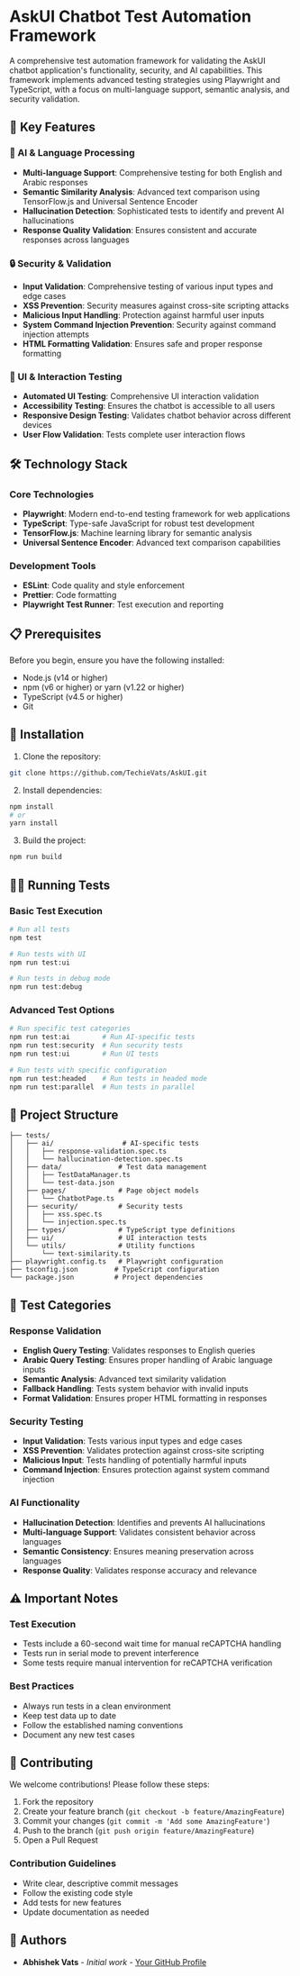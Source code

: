 # AskUI Chatbot Test Automation Framework

A comprehensive test automation framework for validating the AskUI chatbot application's functionality, security, and AI capabilities. This framework implements advanced testing strategies using Playwright and TypeScript, with a focus on multi-language support, semantic analysis, and security validation.

## 🌟 Key Features

### 🤖 AI & Language Processing
- **Multi-language Support**: Comprehensive testing for both English and Arabic responses
- **Semantic Similarity Analysis**: Advanced text comparison using TensorFlow.js and Universal Sentence Encoder
- **Hallucination Detection**: Sophisticated tests to identify and prevent AI hallucinations
- **Response Quality Validation**: Ensures consistent and accurate responses across languages

### 🔒 Security & Validation
- **Input Validation**: Comprehensive testing of various input types and edge cases
- **XSS Prevention**: Security measures against cross-site scripting attacks
- **Malicious Input Handling**: Protection against harmful user inputs
- **System Command Injection Prevention**: Security against command injection attempts
- **HTML Formatting Validation**: Ensures safe and proper response formatting

### 🎯 UI & Interaction Testing
- **Automated UI Testing**: Comprehensive UI interaction validation
- **Accessibility Testing**: Ensures the chatbot is accessible to all users
- **Responsive Design Testing**: Validates chatbot behavior across different devices
- **User Flow Validation**: Tests complete user interaction flows

## 🛠️ Technology Stack

### Core Technologies
- **Playwright**: Modern end-to-end testing framework for web applications
- **TypeScript**: Type-safe JavaScript for robust test development
- **TensorFlow.js**: Machine learning library for semantic analysis
- **Universal Sentence Encoder**: Advanced text comparison capabilities

### Development Tools
- **ESLint**: Code quality and style enforcement
- **Prettier**: Code formatting
- **Playwright Test Runner**: Test execution and reporting

## 📋 Prerequisites

Before you begin, ensure you have the following installed:
- Node.js (v14 or higher)
- npm (v6 or higher) or yarn (v1.22 or higher)
- TypeScript (v4.5 or higher)
- Git

## 🔧 Installation

1. Clone the repository:
```bash
git clone https://github.com/TechieVats/AskUI.git
```

2. Install dependencies:
```bash
npm install
# or
yarn install
```

3. Build the project:
```bash
npm run build
```

## 🏃‍♂️ Running Tests

### Basic Test Execution
```bash
# Run all tests
npm test

# Run tests with UI
npm run test:ui

# Run tests in debug mode
npm run test:debug
```

### Advanced Test Options
```bash
# Run specific test categories
npm run test:ai        # Run AI-specific tests
npm run test:security  # Run security tests
npm run test:ui        # Run UI tests

# Run tests with specific configuration
npm run test:headed    # Run tests in headed mode
npm run test:parallel  # Run tests in parallel
```

## 📁 Project Structure

```
├── tests/
│   ├── ai/                 # AI-specific tests
│   │   ├── response-validation.spec.ts
│   │   └── hallucination-detection.spec.ts
│   ├── data/              # Test data management
│   │   ├── TestDataManager.ts
│   │   └── test-data.json
│   ├── pages/             # Page object models
│   │   └── ChatbotPage.ts
│   ├── security/          # Security tests
│   │   ├── xss.spec.ts
│   │   └── injection.spec.ts
│   ├── types/             # TypeScript type definitions
│   ├── ui/                # UI interaction tests
│   └── utils/             # Utility functions
│       └── text-similarity.ts
├── playwright.config.ts   # Playwright configuration
├── tsconfig.json         # TypeScript configuration
└── package.json          # Project dependencies
```

## 🧪 Test Categories

### Response Validation
- **English Query Testing**: Validates responses to English queries
- **Arabic Query Testing**: Ensures proper handling of Arabic language inputs
- **Semantic Analysis**: Advanced text similarity validation
- **Fallback Handling**: Tests system behavior with invalid inputs
- **Format Validation**: Ensures proper HTML formatting in responses

### Security Testing
- **Input Validation**: Tests various input types and edge cases
- **XSS Prevention**: Validates protection against cross-site scripting
- **Malicious Input**: Tests handling of potentially harmful inputs
- **Command Injection**: Ensures protection against system command injection

### AI Functionality
- **Hallucination Detection**: Identifies and prevents AI hallucinations
- **Multi-language Support**: Validates consistent behavior across languages
- **Semantic Consistency**: Ensures meaning preservation across languages
- **Response Quality**: Validates response accuracy and relevance

## ⚠️ Important Notes

### Test Execution
- Tests include a 60-second wait time for manual reCAPTCHA handling
- Tests run in serial mode to prevent interference
- Some tests require manual intervention for reCAPTCHA verification

### Best Practices
- Always run tests in a clean environment
- Keep test data up to date
- Follow the established naming conventions
- Document any new test cases

## 🤝 Contributing

We welcome contributions! Please follow these steps:

1. Fork the repository
2. Create your feature branch (`git checkout -b feature/AmazingFeature`)
3. Commit your changes (`git commit -m 'Add some AmazingFeature'`)
4. Push to the branch (`git push origin feature/AmazingFeature`)
5. Open a Pull Request

### Contribution Guidelines
- Write clear, descriptive commit messages
- Follow the existing code style
- Add tests for new features
- Update documentation as needed


## 👥 Authors

- **Abhishek Vats** - *Initial work* - [Your GitHub Profile](https://github.com/TechieVats)
